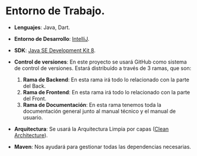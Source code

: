 # Entorno de Trabajo.

- **Lenguajes**: Java, Dart.

- **Entorno de Desarrollo**: [IntelliJ](https://www.jetbrains.com/es-es/idea/download/#section=windows).

- **SDK**: [Java SE Development Kit 8](https://www.oracle.com/es/java/technologies/javase/javase-jdk8-downloads.html).

- **Control de versiones**: En este proyecto se usará GitHub como sistema de control de versiones. Estará distribuído a través de 3 ramas, que son:
  
  1. **Rama de Backend**: En esta rama irá todo lo relacionado con la parte del Back.
  2. **Rama de Frontend**: En esta rama irá todo lo relacionado con la parte del Front.
  3. **Rama de Documentación**: En esta rama tenemos toda la documentación general junto al manual técnico y el manual de usuario.
  
- **Arquitectura**: Se usará la Arquitectura Limpia por capas ([Clean Architecture](https://www.genbeta.com/desarrollo/principios-de-una-arquitectura-limpia-mantenible-y-testeable)).

- **Maven**: Nos ayudará para gestionar todas las dependencias necesarias.

  <br>